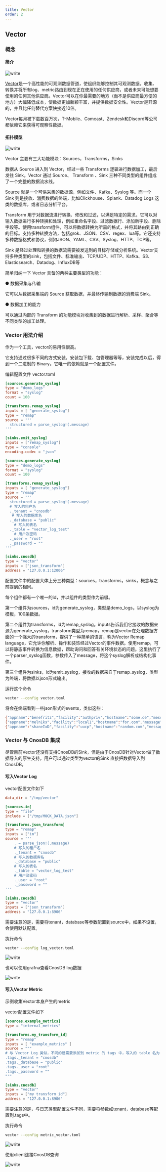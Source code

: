 ```yaml
---
title: Vector
order: 2
---
```


## Vector

### 概念

#### 简介
![write](/img/vector_concept.png)

[Vector](https://github.com/vectordotdev/vector)是一个高性能的可观测数据管道，使组织能够控制其可观测数据。收集、转换并将所有log、metric路由到现在正在使用的任何供应商，或者未来可能想要使用的任何其他供应商。Vector可以在你最需要的地方（而不是供应商最方便的地方）大幅降低成本，使数据更加新颖丰富，并提供数据安全性。Vector是开源的，并且比任何替代方案快接近10倍。

Vector每月被下载数百万次，T-Mobile、Comcast、Zendesk和Discord等公司都依赖它来获得可观察性数据。


#### 拓扑模型
![write](/img/vector_topology.png)

Vector 主要有三大功能模块：Sources，Transforms，Sinks

数据从 Source 进入到 Vector，经过一些 Transforms 逻辑进行数据加工，最后发往 Sink。Vector 通过 Source、 Transform 、Sink 三种不同类型的组件组成了一个完整的数据流水线。

Source 就是一个可供采集的数据源，例如文件、Kafka、Syslog 等。而一个 Sink 则是接收、消费数据的终端，比如Clickhouse、Splank、Datadog Logs 这类的数据库，或者日志分析平台。

Transform 用于对数据流进行转换、修改和过滤，以满足特定的需求。它可以对输入数据进行多种转换和处理，例如重命名字段、过滤数据行、添加新字段、删除字段等。使用transform组件，可以将数据转换为所需的格式，并将其路由到正确的目标。支持多种转换方法，包括grok、JSON、CSV、regex、lua等。它还支持多种数据格式和协议，例如JSON、YAML、CSV、Syslog、HTTP、TCP等。

Sink 是经过处理和转换的数据流需要被发送到的目标存储或分析系统。Vector支持多种类型的sink，包括文件、标准输出、TCP/UDP、HTTP、Kafka、S3、Elasticsearch、Datadog、InfluxDB等

简单归纳一下 Vector 具备的两种主要类型的功能：

● 数据采集与传输

它可以从数据采集端的 Source 获取数据，并最终传输到数据的消费端 Sink。

● 数据加工的能力

可以通过内部的 Transform 的功能模块对收集到的数据进行解析、采样、聚合等不同类型的加工处理。

### Vector 用法介绍
作为一个工具，vector的易用性很高。

它支持通过很多不同的方式安装，安装包下载、包管理器等等，安装完成以后，得到一个二进制的 Binary，它唯一的依赖就是一个配置文件。

编辑配置文件 vector.toml

```toml
[sources.generate_syslog]
type = "demo_logs"
format = "syslog"
count = 100

[transforms.remap_syslog]
inputs = [ "generate_syslog"]
type = "remap"
source = '''
  structured = parse_syslog!(.message)
'''

[sinks.emit_syslog]
inputs = ["remap_syslog"]
type = "console"
encoding.codec = "json"

[sources.generate_syslog]
type = "demo_logs"
format = "syslog"
count = 100

[transforms.remap_syslog]
inputs = [ "generate_syslog"]
type = "remap"
source = '''
  structured = parse_syslog!(.message)
  # 写入的租户名
  ._tenant = "cnosdb"
   # 写入的数据库名
  ._database = "public"
    # 写入的表名
  ._table = "vector_log_test"
    # 用户及密码
  ._user = "root"
  ._password = ""
'''

[sinks.cnosdb]
type = "vector"
inputs = ["json_transform"]
address = "127.0.0.1:12006"
```

配置文件中的配置大体上分三种类型：sources，transforms，sinks，概念与之前提到的相同。

每个组件都有一个唯一的id，并以组件的类型作为前缀。

第一个组件为sources，id为generate_syslog，类型是demo_logs，以syslog为模板，100条数据。

第二个组件为transforms，id为remap_syslog，inputs告诉我们它接收的数据来源为generate_syslog，transform类型为remap，remap是vector在处理数据方面的一个强大的transform，提供了一种简单的语言，称为Vector Remap language，它允许你解析、操作和装饰经过Vector的事件数据。使用remap，可以将静态事件转换为信息数据，帮助询问和回答有关环境状态的问题。这里执行了一个parser_syslog函数，参数传入了message，将这个syslog解析成结构化事件。

第三个组件为sinks，id为emit_syslog，接收的数据来自于remap_syslog，类型为终端，将数据以json形式输出。

运行这个命令

```bash
vector --config vector.toml
```

将会在终端看到一些json形式的events，类似这些：
```bash
{"appname":"benefritz","facility":"authpriv","hostname":"some.de","message":"We're gonna need a bigger boat","msgid":"ID191","procid":9473,"severity":"crit","timestamp":"2021-01-20T19:38:55.329Z"}
{"appname":"meln1ks","facility":"local1","hostname":"for.com","message":"Take a breath, let it go, walk away","msgid":"ID451","procid":484,"severity":"debug","timestamp":"2021-01-20T19:38:55.329Z"}
{"appname":"shaneIxD","facility":"uucp","hostname":"random.com","message":"A bug was encountered but not in Vector, which doesn't have bugs","msgid":"ID428","procid":3093,"severity":"alert","timestamp":"2021-01-20T19:38:55.329Z"}
```

### Vector 与 CnosDB 集成

尽管目前Vector还没有支持CnosDB的Sink，但是由于CnosDB针对Vector做了数据导入的原生支持，用户可以通过类型为vector的Sink 直接把数据导入到CnosDB。

#### 写入Vector Log
vector配置文件如下

```toml
data_dir = "/tmp/vector"

[sources.in]
type = "file"
include = ["/tmp/MOCK_DATA.json"]

[transforms.json_transform]
type = "remap"
inputs = ["in"]
source = '''
    . = parse_json!(.message)
    # 写入的租户名
    ._tenant = "cnosdb"
    # 写入的数据库名
    ._database = "public"
    # 写入的表名
    ._table = "vector_log_test"
    # 用户及密码
    ._user = "root"
    ._password = ""
'''

[sinks.cnosdb]
type = "vector"
inputs = ["json_transform"]
address = "127.0.0.1:8906"
```
需要注意的是，需要将tenant，database等参数配置到source中，如果不设置，会使用默认配置。

执行命令
```bash
vector --config log_vector.toml
```
![write](/img/vector_log_output.png)

也可以使用grafna查看CnosDB log数据

![write](/img/vector_grafana_log_output.png)


#### 写入Vector Metric
示例收集Vector本身产生的metric

vector配置文件如下

```toml
[sources.example_metrics]
type = "internal_metrics"

[transforms.my_transform_id]
type = "remap"
inputs = [ "example_metrics" ]
source = """
# 与 Vector Log 类似，不同的是需要添加到 metric 的 tags 中，写入的 table 名为 metric 的 name 和 namespace（namespace.name），所以不需要指定 table 名
.tags._tenant = "cnosdb"
.tags._database = "public"
.tags._user = "root"
.tags._password = ""
"""

[sinks.cnosdb]
type = "vector"
inputs = ["my_transform_id"]
address = "127.0.0.1:8906"
```
需要注意的是，与日志类型配置文件不同，需要将参数如tenant，database等配置到.tags中。

执行命令
```bash
vector --config metric_vector.toml
```
![write](/img/vector_metric.png)

使用client连接CnosDB查询

![write](/img/vector_metric_output.png)
